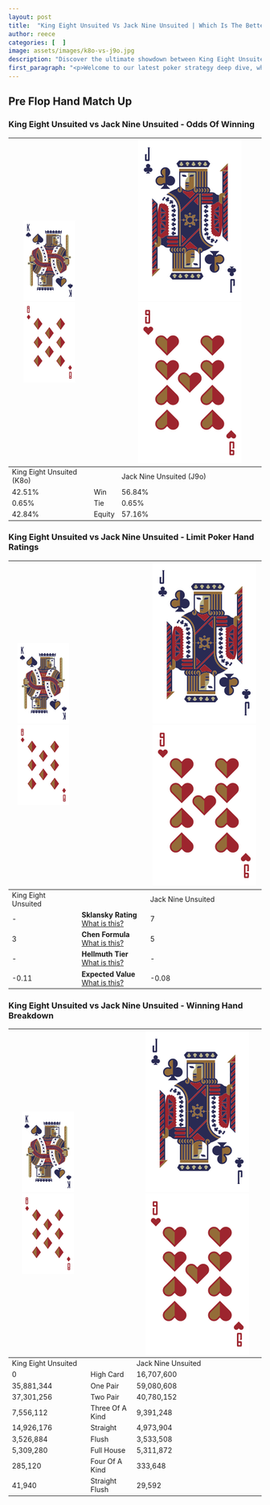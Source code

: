 ```yaml
---
layout: post
title:  "King Eight Unsuited Vs Jack Nine Unsuited | Which Is The Better Hand In Poker? A Complete Guide"
author: reece
categories: [  ]
image: assets/images/k8o-vs-j9o.jpg
description: "Discover the ultimate showdown between King Eight Unsuited and Jack Nine Unsuited in poker! Uncover the odds, strategies, and scenarios where one hand triumphs over the other. Get ready to up your poker game with this thrilling analysis."
first_paragraph: "<p>Welcome to our latest poker strategy deep dive, where we're pitting two distinct hands against each other in a high-stakes showdown: King Eight Unsuited vs Jack Nine Unsuited.</p><p>In the dynamic world of poker, every decision counts, and knowing which hand holds the upper hand is key to your success at the table.</p><p>In this article, we'll dissect these two hands, explore the scenarios where one dominates the other, and equip you with the knowledge to make strategic choices that can tip the odds in your favor.</p><p>Get ready to unravel the intriguing dynamics of these poker hands and elevate your game to new heights.</p>"
---
```




[comment]: # (sp0)

## Pre Flop Hand Match Up

<div class="table hand-ratings" markdown="1"> 



### King Eight Unsuited vs Jack Nine Unsuited - Odds Of Winning


    
| ![image info](assets/images/hand1/K.png) ![image info](assets/images/hand1/8o.png) |  | ![image info](assets/images/hand2/J.png) ![image info](assets/images/hand2/9o.png) |
| -------- | -------- | -------- |
| King Eight Unsuited (K8o) |  | Jack Nine Unsuited (J9o) |
| 42.51% | Win | 56.84% |
| 0.65% | Tie | 0.65% |
| 42.84% | Equity | 57.16% |




[comment]: # (sp1)



### King Eight Unsuited vs Jack Nine Unsuited - Limit Poker Hand Ratings


    
| ![image info](assets/images/hand1/K.png) ![image info](assets/images/hand1/8o.png) |  | ![image info](assets/images/hand2/J.png) ![image info](assets/images/hand2/9o.png) |
| -------- | -------- | -------- |
| King Eight Unsuited |  | Jack Nine Unsuited |
| - | **Sklansky Rating** [What is this?](/sklansky-rating-explained) | 7 |
| 3 | **Chen Formula** [What is this?](/chen-formula-explained) | 5 |
| - | **Hellmuth Tier** [What is this?](/Hellmuth-tier-explained) | - |
| -0.11 | **Expected Value** [What is this?](/expected-value-explained) | -0.08 |




[comment]: # (sp2)



### King Eight Unsuited vs Jack Nine Unsuited - Winning Hand Breakdown


    
| ![image info](assets/images/hand1/K.png) ![image info](assets/images/hand1/8o.png) |  | ![image info](assets/images/hand2/J.png) ![image info](assets/images/hand2/9o.png) |
| -------- | -------- | -------- |
| King Eight Unsuited |  | Jack Nine Unsuited |
| 0 | High Card | 16,707,600 |
| 35,881,344 | One Pair | 59,080,608 |
| 37,301,256 | Two Pair | 40,780,152 |
| 7,556,112 | Three Of A Kind | 9,391,248 |
| 14,926,176 | Straight | 4,973,904 |
| 3,526,884 | Flush | 3,533,508 |
| 5,309,280 | Full House | 5,311,872 |
| 285,120 | Four Of A Kind | 333,648 |
| 41,940 | Straight Flush | 29,592 |




[comment]: # (sp3)



</div>

[comment]: # (sp4)



[comment]: # (sp5)

